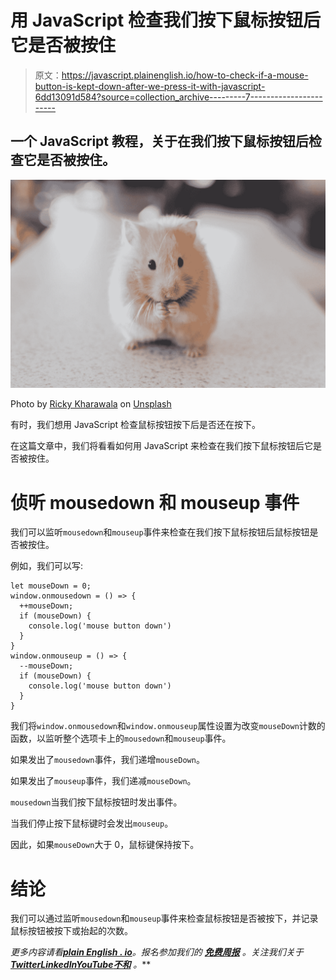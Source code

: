 # 用 JavaScript 检查我们按下鼠标按钮后它是否被按住

> 原文：<https://javascript.plainenglish.io/how-to-check-if-a-mouse-button-is-kept-down-after-we-press-it-with-javascript-6dd13091d584?source=collection_archive---------7----------------------->

## 一个 JavaScript 教程，关于在我们按下鼠标按钮后检查它是否被按住。

![](img/18a750f53f21e913f212ef66ec914e5f.png)

Photo by [Ricky Kharawala](https://unsplash.com/@sweetmangostudios?utm_source=medium&utm_medium=referral) on [Unsplash](https://unsplash.com?utm_source=medium&utm_medium=referral)

有时，我们想用 JavaScript 检查鼠标按钮按下后是否还在按下。

在这篇文章中，我们将看看如何用 JavaScript 来检查在我们按下鼠标按钮后它是否被按住。

# 侦听 mousedown 和 mouseup 事件

我们可以监听`mousedown`和`mouseup`事件来检查在我们按下鼠标按钮后鼠标按钮是否被按住。

例如，我们可以写:

```
let mouseDown = 0;
window.onmousedown = () => {
  ++mouseDown;
  if (mouseDown) {
    console.log('mouse button down')
  }
}
window.onmouseup = () => {
  --mouseDown;
  if (mouseDown) {
    console.log('mouse button down')
  }
}
```

我们将`window.onmousedown`和`window.onmouseup`属性设置为改变`mouseDown`计数的函数，以监听整个选项卡上的`mousedown`和`mouseup`事件。

如果发出了`mousedown`事件，我们递增`mouseDown`。

如果发出了`mouseup`事件，我们递减`mouseDown`。

`mousedown`当我们按下鼠标按钮时发出事件。

当我们停止按下鼠标键时会发出`mouseup`。

因此，如果`mouseDown`大于 0，鼠标键保持按下。

# 结论

我们可以通过监听`mousedown`和`mouseup`事件来检查鼠标按钮是否被按下，并记录鼠标按钮被按下或抬起的次数。

*更多内容请看*[***plain English . io***](https://plainenglish.io/)*。报名参加我们的* [***免费周报***](http://newsletter.plainenglish.io/) *。关注我们关于*[***Twitter***](https://twitter.com/inPlainEngHQ)[***LinkedIn***](https://www.linkedin.com/company/inplainenglish/)*[***YouTube***](https://www.youtube.com/channel/UCtipWUghju290NWcn8jhyAw)*[***不和***](https://discord.gg/GtDtUAvyhW) *。***